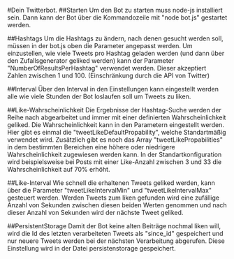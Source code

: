 #Dein Twitterbot.
##Starten
Um den Bot zu starten muss node-js installiert sein. 
Dann kann der Bot über die Kommandozeile mit "node bot.js" gestartet werden.

##Hashtags
Um die Hashtags zu ändern, nach denen gesucht werden soll, müssen in der bot.js oben die Parameter angepasst werden.
Um einzustellen, wie viele Tweets pro Hashtag geladen werden (und dann über den Zufallsgenerator geliked werden) kann der Parameter "NumberOfResultsPerHashtag" verwendet werden. Dieser akzeptiert Zahlen zwischen 1 und 100. (Einschränkung durch die API von Twitter)

##Interval
Über den Interval in den Einstellungen kann eingestellt werden alle wie viele Stunden der Bot loslaufen soll um Tweets zu liken.

##Like-Wahrscheinlichkeit
Die Ergebnisse der Hashtag-Suche werden der Reihe nach abgearbeitet und immer mit einer definierten Wahrscheinlichkeit geliked. Die Wahrscheinlichkeit kann in den Parametern eingestellt werden. Hier gibt es einmal die "tweetLikeDefaultPropability", welche Standartmäßig verwendet wird. Zusätzlich gibt es noch das Array "tweetLikePropabilities" in dem bestimmten Bereichen eine höhere oder niedrigere Wahrscheinlichkeit zugewiesen werden kann. In der Standartkonfiguration wird beispielsweise bei Posts mit einer Like-Anzahl zwischen 3 und 33 die Wahrscheinlichkeit auf 70% erhöht.

##Like-Interval
Wie schnell die erhaltenen Tweets geliked werden, kann über die Parameter "tweetLikeIntervalMin" und "tweetLikeIntervalMax" gesteuert werden. 
Werden Tweets zum liken gefunden wird eine zufällige Anzahl von Sekunden zwischen diesen beiden Werten genommen und nach dieser Anzahl von Sekunden wird der nächste Tweet geliked.

##PersistentStorage
Damit der Bot keine alten Beiträge nochmal liken will, wird die Id des letzten verarbeiteten Tweets als "since_id" gespeichert und nur neuere Tweets werden bei der nächsten Verarbeitung abgerufen.
Diese Einstellung wird in der Datei persistenstorage gespeichert.